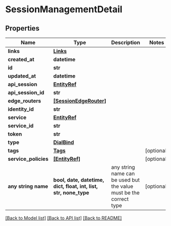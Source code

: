 # SessionManagementDetail


## Properties
Name | Type | Description | Notes
------------ | ------------- | ------------- | -------------
**links** | [**Links**](Links.md) |  | 
**created_at** | **datetime** |  | 
**id** | **str** |  | 
**updated_at** | **datetime** |  | 
**api_session** | [**EntityRef**](EntityRef.md) |  | 
**api_session_id** | **str** |  | 
**edge_routers** | [**[SessionEdgeRouter]**](SessionEdgeRouter.md) |  | 
**identity_id** | **str** |  | 
**service** | [**EntityRef**](EntityRef.md) |  | 
**service_id** | **str** |  | 
**token** | **str** |  | 
**type** | [**DialBind**](DialBind.md) |  | 
**tags** | [**Tags**](Tags.md) |  | [optional] 
**service_policies** | [**[EntityRef]**](EntityRef.md) |  | [optional] 
**any string name** | **bool, date, datetime, dict, float, int, list, str, none_type** | any string name can be used but the value must be the correct type | [optional]

[[Back to Model list]](../README.md#documentation-for-models) [[Back to API list]](../README.md#documentation-for-api-endpoints) [[Back to README]](../README.md)


